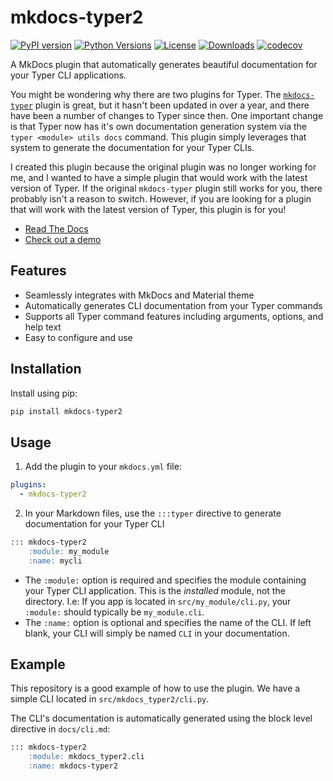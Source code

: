 # mkdocs-typer2

[![PyPI version](https://badge.fury.io/py/mkdocs-typer2.svg)](https://badge.fury.io/py/mkdocs-typer2)
[![Python Versions](https://img.shields.io/pypi/pyversions/mkdocs-typer2.svg)](https://pypi.org/project/mkdocs-typer2/)
[![License](https://img.shields.io/badge/License-Apache_2.0-blue.svg)](https://opensource.org/licenses/Apache-2.0)
[![Downloads](https://static.pepy.tech/badge/mkdocs-typer2)](https://pepy.tech/project/mkdocs-typer2)
[![codecov](https://codecov.io/gh/YOUR_USERNAME/mkdocs-typer2/branch/main/graph/badge.svg)](https://codecov.io/gh/YOUR_USERNAME/mkdocs-typer2)


A MkDocs plugin that automatically generates beautiful documentation for your Typer CLI applications.

You might be wondering why there are two plugins for Typer.  The [`mkdocs-typer`](https://github.com/bruce-szalwinski/mkdocs-typer) plugin is great, but it hasn't been updated in over a year, and there have been a number of changes to Typer since then.  One important change is that Typer now has it's own documentation generation system via the `typer <module> utils docs` command.  This plugin simply leverages that system to generate the documentation for your Typer CLIs.

I created this plugin because the original plugin was no longer working for me, and I wanted to have a simple plugin that would work with the latest version of Typer.  If the original `mkdocs-typer` plugin still works for you, there probably isn't a reason to switch.  However, if you are looking for a plugin that will work with the latest version of Typer, this plugin is for you!

- [Read The Docs](https://syn54x.github.io/mkdocs-typer2/)
- [Check out a demo](https://syn54x.github.io/mkdocs-typer2/cli)

## Features

- Seamlessly integrates with MkDocs and Material theme
- Automatically generates CLI documentation from your Typer commands
- Supports all Typer command features including arguments, options, and help text
- Easy to configure and use

## Installation

Install using pip:

```bash
pip install mkdocs-typer2
```

## Usage

1. Add the plugin to your `mkdocs.yml` file:

```yaml
plugins:
  - mkdocs-typer2
```

2. In your Markdown files, use the `:::typer` directive to generate documentation for your Typer CLI

```markdown
::: mkdocs-typer2
    :module: my_module
    :name: mycli
```

- The `:module:` option is required and specifies the module containing your Typer CLI application.  This is the *installed* module, not the directory.  I.e: If you app is located in `src/my_module/cli.py`, your `:module:` should typically be `my_module.cli`.
- The `:name:` option is optional and specifies the name of the CLI.  If left blank, your CLI will simply be named `CLI` in your documentation.

## Example

This repository is a good example of how to use the plugin.  We have a simple CLI located in `src/mkdocs_typer2/cli.py`.

The CLI's documentation is automatically generated using the block level directive in `docs/cli.md`:

```markdown
::: mkdocs-typer2
    :module: mkdocs_typer2.cli
    :name: mkdocs-typer2
```
